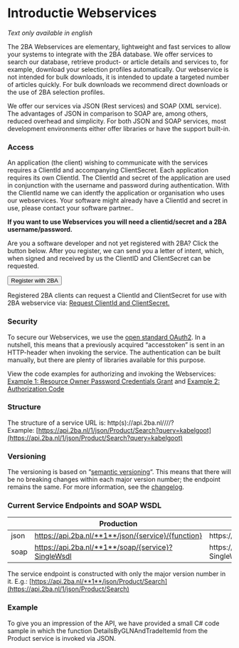 # Introductie Webservices

_Text only available in english_

The 2BA Webservices are elementary, lightweight and fast services to allow your systems to integrate with the 2BA database. We offer services to search our database, retrieve product- or article details and services to, for example, download your selection profiles automatically. Our webservice is not intended for bulk downloads, it is intended to update a targeted number of articles quickly. For bulk downloads we recommend direct downloads or the use of 2BA selection profiles.

We offer our services via JSON (Rest services) and SOAP (XML service). The advantages of JSON in comparison to SOAP are, among others, reduced overhead and simplicity. For both JSON and SOAP services, most development environments either offer libraries or have the support built-in.

### Access

An application (the client) wishing to communicate with the services requires a ClientId and accompanying ClientSecret. Each application requires its own ClientId. The ClientId and secret of the application are used in conjunction with the username and password during authentication. With the ClientId name we can identfy the application or organisation who uses our webservices. Your software might already have a ClientId and secret in use, please contact your software partner..

**If you want to use Webservices you will need a clientid/secret and a 2BA username/password.**

Are you a software developer and not yet registered with 2BA? Click the button below. After you register, we can send you a letter of intent, which, when signed and received by us the ClientID and ClientSecret can be requested.

<button  class="btn" name="button" onclick="https://my.2ba.nl/Registration/Start?reason=Invalid&type=Softwarebedrijf">Register with 2BA</button>

Registered 2BA clients can request a ClientId and ClientSecret for use with 2BA webservice via: [Request ClientId and ClientSecret.](mailto:helpdesk%402ba.nl?cc=ec%402ba.nl;th%402ba.nl&subject=Request%20ClientId%20and%20ClientSecret%20for%20use%20with%202BA%20web%20service.&body=Dear%20applicant%2C%20%0D%0A%0D%0AWe%20need%20a%20number%20of%20details%20to%20process%20the%20ClientId%20and%20ClientSecret%20application.%20%0D%0ACompany%20Name%3A%20%0D%0AApplicant%20Name%3A%20%0D%0AApplicant%20E-mail%3A%0D%0APhone%20number%3A%20%0D%0A%0D%0ARelationship%20type%3A%20Software%20supplier%20%2F%20Installer%20%2F%20Data%20supplier%20%2F%20Wholesale%2F%20Webshop%20%2F%20others%20*%20%0D%0A*%20strike%20out%20what%20does%20not%20apply.%20%0D%0A%0D%0AIf%20the%20application%20is%20for%20another%20company%2C%20then%20provide%20the%20company%20name%20and%20the%20contact%20person%20for%20whom%20you%20are%20making%20the%20request%20for.%0D%0A%0D%0AYours%20sincerely%20%0D%0A2BA%20support%20team%20%0D%0A)

### Security

To secure our Webservices, we use the [open standard OAuth2](https://www.2ba.nl/documentatie/webservices/oauth2). In a nutshell, this means that a previously acquired “accesstoken” is sent in an HTTP-header when invoking the service. The authentication can be built manually, but there are plenty of libraries available for this purpose.

View the code examples for authorizing and invoking the Webservices: [Example 1: Resource Owner Password Credentials Grant](https://www.2ba.nl/documentatie/webservices/oauth2/resource-owner-password-credentials-grant) and [Example 2: Authorization Code](https://www.2ba.nl/documentatie/webservices/oauth2/authorization-code)

### Structure

The structure of a service URL is: http(s)://api.2ba.nl/<major versionnumber>/<protocol>/<servicename>/<function>?<parameters>  
Example: [https://api.2ba.nl/1/json/Product/Search?query=kabelgoot](https://api.2ba.nl/1/json/Product/Search?query=kabelgoot)

### Versioning

The versioning is based on “[semantic versioning](http://semver.org/)“. This means that there will be no breaking changes within each major version number; the endpoint remains the same. For more information, see the [changelog](https://www.2ba.nl/documentatie/webservices/changelog).

### Current Service Endpoints and SOAP WSDL

|                |Production                                            |Bèta                                                           |
|----------------|------------------------------------------------------|---------------------------------------------------------------|
|json            |https://api.2ba.nl/**1**/json/{service}/{function}    |https://api._**beta**_.2ba.nl/**1**/json/{service}/{function}  |
|soap            |https://api.2ba.nl/**1**/soap/{service}?SingleWsdl    |https://api._**beta**_.2ba.nl/**1**/soap/{service}?SingleWsdl  |

The service endpoint is constructed with only the major version number in it. E.g.: [https://api.2ba.nl/**1**/json/Product/Search](https://api.2ba.nl/1/json/Product/Search)

### Example

To give you an impression of the API, we have provided a small C# code sample in which the function DetailsByGLNAndTradeItemId from the Product service is invoked via JSON.
